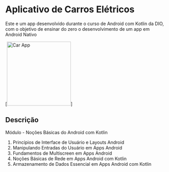 # Aplicativo de Carros Elétricos

Este e um app desenvolvido durante o curso de Android com Kotlin da DIO, com o objetivo de ensinar do zero o desenvolvimento de um app em Android Nativo

[<img src="https://user-images.githubusercontent.com/5827265/188477525-a7211bc6-7384-4f5f-8d49-12a8322892d1.png" alt="Car App" width="200"/>]

## Descrição

Módulo - Noções Básicas do Android com Kotlin

1. Princípios de Interface de Usuário e Layouts Android
2. Manipulando Entradas do Usuário em Apps Android
3. Fundamentos de Multiscreen em Apps Android
4. Noções Básicas de Rede em Apps Android com Kotlin
5. Armazenamento de Dados Essencial em Apps Android com Kotlin
